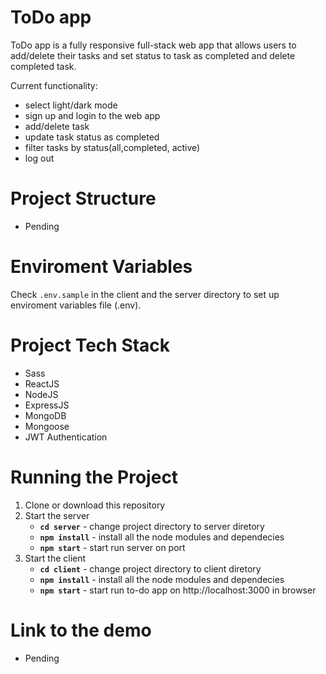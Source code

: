 # ToDo app
ToDo app is a fully responsive full-stack web app that allows users to add/delete their tasks and set status to task as completed and delete completed task. 

Current functionality:
* select light/dark mode
* sign up and login to the web app 
* add/delete task
* update task status as completed
* filter tasks by status(all,completed, active)
* log out

# Project Structure
* Pending


# Enviroment Variables
Check `.env.sample` in the client and the server directory to set up enviroment variables file (.env). 

# Project Tech Stack
* Sass
* ReactJS
* NodeJS
* ExpressJS
* MongoDB
* Mongoose
* JWT Authentication

# Running the Project
1. Clone or download this repository
2. Start the server
   * **`cd server`** - change project directory to server diretory
   * **`npm install`** - install all the node modules and dependecies
   * **`npm start`** - start run server on port
3. Start the client
   * **`cd client`** - change project directory to client diretory
   * **`npm install`** - install all the node modules and dependecies
   * **`npm start`** - start run to-do app on http://localhost:3000 in browser

# Link to the demo
* Pending

